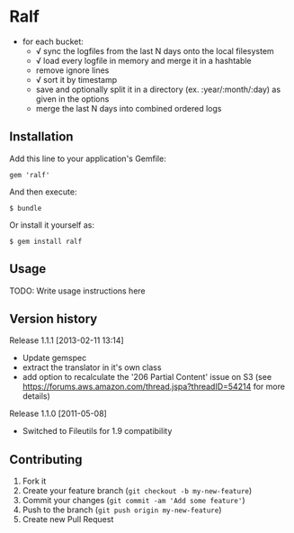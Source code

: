 # Ralf

- for each bucket:
  - √ sync the logfiles from the last N days onto the local filesystem
  - √ load every logfile in memory and merge it in a hashtable
  -   remove ignore lines
  - √ sort it by timestamp
  - save and optionally split it in a directory (ex. :year/:month/:day) as given in the options
  - merge the last N days into combined ordered logs

## Installation

Add this line to your application's Gemfile:

    gem 'ralf'

And then execute:

    $ bundle

Or install it yourself as:

    $ gem install ralf

## Usage

TODO: Write usage instructions here

## Version history

Release 1.1.1 [2013-02-11 13:14]

* Update gemspec
* extract the translator in it's own class
* add option to recalculate the '206 Partial Content' issue on S3
	(see https://forums.aws.amazon.com/thread.jspa?threadID=54214 for more details)

Release 1.1.0 [2011-05-08]

* Switched to Fileutils for 1.9 compatibility

## Contributing

1. Fork it
2. Create your feature branch (`git checkout -b my-new-feature`)
3. Commit your changes (`git commit -am 'Add some feature'`)
4. Push to the branch (`git push origin my-new-feature`)
5. Create new Pull Request
